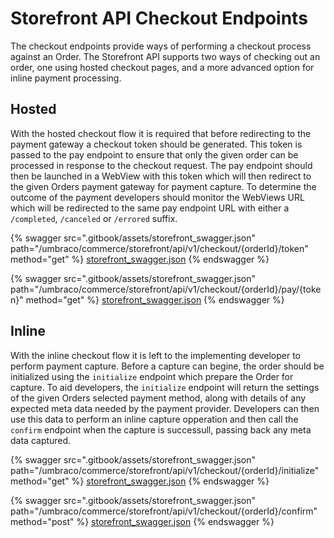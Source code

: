 # Storefront API Checkout Endpoints

The checkout endpoints provide ways of performing a checkout process against an Order. The Storefront API supports two ways of checking out an order, one using hosted checkout pages, and a more advanced option for inline payment processing.

## Hosted

With the hosted checkout flow it is required that before redirecting to the payment gateway a checkout token should be generated. This token is passed to the pay endpoint to ensure that only the given order can be processed in response to the checkout request. The pay endpoint should then be launched in a WebView with this token which will then redirect to the given Orders payment gateway for payment capture. To determine the outcome of the payment developers should monitor the WebViews URL which will be redirected to the same pay endpoint URL with either a `/completed`, `/canceled` or `/errored` suffix.

{% swagger src=".gitbook/assets/storefront_swagger.json" path="/umbraco/commerce/storefront/api/v1/checkout/{orderId}/token" method="get" %}
[storefront_swagger.json](.gitbook/assets/storefront_swagger.json)
{% endswagger %}

{% swagger src=".gitbook/assets/storefront_swagger.json" path="/umbraco/commerce/storefront/api/v1/checkout/{orderId}/pay/{token}" method="get" %}
[storefront_swagger.json](.gitbook/assets/storefront_swagger.json)
{% endswagger %}

## Inline

With the inline checkout flow it is left to the implementing developer to perform payment capture. Before a capture can begine, the order should be initialized using the `initialize` endpoint which prepare the Order for capture. To aid developers, the `initialize` endpoint will return the settings of the given Orders selected payment method, along with details of any expected meta data needed by the payment provider. Developers can then use this data to perform an inline capture opperation and then call the `confirm` endpoint when the capture is successull, passing back any meta data captured.

{% swagger src=".gitbook/assets/storefront_swagger.json" path="/umbraco/commerce/storefront/api/v1/checkout/{orderId}/initialize" method="get" %}
[storefront_swagger.json](.gitbook/assets/storefront_swagger.json)
{% endswagger %}

{% swagger src=".gitbook/assets/storefront_swagger.json" path="/umbraco/commerce/storefront/api/v1/checkout/{orderId}/confirm" method="post" %}
[storefront_swagger.json](.gitbook/assets/storefront_swagger.json)
{% endswagger %}
